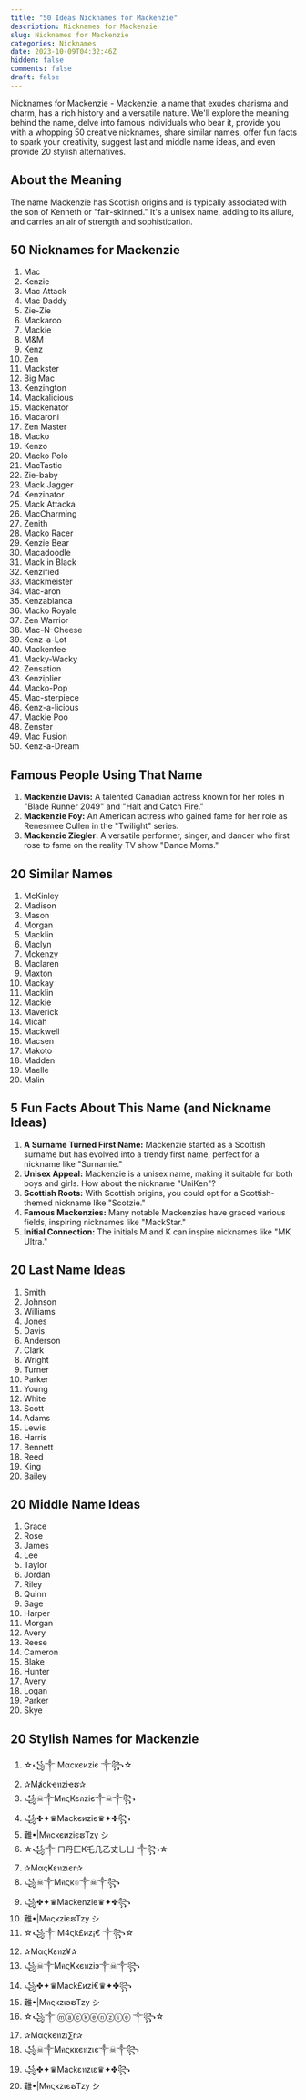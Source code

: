 ```yaml
---
title: "50 Ideas Nicknames for Mackenzie"
description: Nicknames for Mackenzie
slug: Nicknames for Mackenzie
categories: Nicknames
date: 2023-10-09T04:32:46Z
hidden: false
comments: false
draft: false
---
```


Nicknames for Mackenzie - Mackenzie, a name that exudes charisma and charm, has a rich history and a versatile nature. We'll explore the meaning behind the name, delve into famous individuals who bear it, provide you with a whopping 50 creative nicknames, share similar names, offer fun facts to spark your creativity, suggest last and middle name ideas, and even provide 20 stylish alternatives.

## About the Meaning

The name Mackenzie has Scottish origins and is typically associated with the son of Kenneth or "fair-skinned." It's a unisex name, adding to its allure, and carries an air of strength and sophistication.

## 50 Nicknames for Mackenzie

1. Mac
2. Kenzie
3. Mac Attack
4. Mac Daddy
5. Zie-Zie
6. Mackaroo
7. Mackie
8. M&M
9. Kenz
10. Zen
11. Mackster
12. Big Mac
13. Kenzington
14. Mackalicious
15. Mackenator
16. Macaroni
17. Zen Master
18. Macko
19. Kenzo
20. Macko Polo
21. MacTastic
22. Zie-baby
23. Mack Jagger
24. Kenzinator
25. Mack Attacka
26. MacCharming
27. Zenith
28. Macko Racer
29. Kenzie Bear
30. Macadoodle
31. Mack in Black
32. Kenzified
33. Mackmeister
34. Mac-aron
35. Kenzablanca
36. Macko Royale
37. Zen Warrior
38. Mac-N-Cheese
39. Kenz-a-Lot
40. Mackenfee
41. Macky-Wacky
42. Zensation
43. Kenziplier
44. Macko-Pop
45. Mac-sterpiece
46. Kenz-a-licious
47. Mackie Poo
48. Zenster
49. Mac Fusion
50. Kenz-a-Dream

## Famous People Using That Name

1. **Mackenzie Davis:** A talented Canadian actress known for her roles in "Blade Runner 2049" and "Halt and Catch Fire."
2. **Mackenzie Foy:** An American actress who gained fame for her role as Renesmee Cullen in the "Twilight" series.
3. **Mackenzie Ziegler:** A versatile performer, singer, and dancer who first rose to fame on the reality TV show "Dance Moms."

## 20 Similar Names

1. McKinley
2. Madison
3. Mason
4. Morgan
5. Macklin
6. Maclyn
7. Mckenzy
8. Maclaren
9. Maxton
10. Mackay
11. Macklin
12. Mackie
13. Maverick
14. Micah
15. Mackwell
16. Macsen
17. Makoto
18. Madden
19. Maelle
20. Malin

## 5 Fun Facts About This Name (and Nickname Ideas)

1. **A Surname Turned First Name:** Mackenzie started as a Scottish surname but has evolved into a trendy first name, perfect for a nickname like "Surnamie."
2. **Unisex Appeal:** Mackenzie is a unisex name, making it suitable for both boys and girls. How about the nickname "UniKen"?
3. **Scottish Roots:** With Scottish origins, you could opt for a Scottish-themed nickname like "Scotzie."
4. **Famous Mackenzies:** Many notable Mackenzies have graced various fields, inspiring nicknames like "MackStar."
5. **Initial Connection:** The initials M and K can inspire nicknames like "MK Ultra."

## 20 Last Name Ideas

1. Smith
2. Johnson
3. Williams
4. Jones
5. Davis
6. Anderson
7. Clark
8. Wright
9. Turner
10. Parker
11. Young
12. White
13. Scott
14. Adams
15. Lewis
16. Harris
17. Bennett
18. Reed
19. King
20. Bailey

## 20 Middle Name Ideas

1. Grace
2. Rose
3. James
4. Lee
5. Taylor
6. Jordan
7. Riley
8. Quinn
9. Sage
10. Harper
11. Morgan
12. Avery
13. Reese
14. Cameron
15. Blake
16. Hunter
17. Avery
18. Logan
19. Parker
20. Skye

## 20 Stylish Names for Mackenzie

1. ☆꧁༒ Mαcкєиziє ༒꧂☆
2. ✰Mⱥckҽทziҽຮ✰
3. ꧁☠︎༒MคςҜєภziє༒☠︎༒꧂
4. ꧁✤✦♛Mackєиziє♛✦✤꧂
5. 難•|MคcкєиziєຮTzу シ︎
6. ☆꧁༒ ㄇ丹匚Ҝ乇几乙丈乚ㄩ ༒꧂☆
7. ✰MαςҜεทzเєr✰
8. ꧁☠︎༒Mคςк๏༒☠︎༒꧂
9. ꧁✤✦♛Mackenzie♛✦✤꧂
10. 難•|MคςкziєຮTzу シ︎
11. ☆꧁༒ M4ςk£иz¡€ ༒꧂☆
12. ✰MαςҜεทz¥✰
13. ꧁☠︎༒MคςҜкєทziэ༒☠︎༒꧂
14. ꧁✤✦♛Mack£иzi€♛✦✤꧂
15. 難•|MคςкzเэຮTzу シ︎
16. ☆꧁༒ ⓜⓐⓒⓚⓔⓝⓩⓘⓔ ༒꧂☆
17. ✰Mαςkєทzเ∑r✰
18. ꧁☠︎༒Mคςккєทzเє༒☠︎༒꧂
19. ꧁✤✦♛Mackεทzιε♛✦✤꧂
20. 難•|MคςкzเєຮTzу シ︎